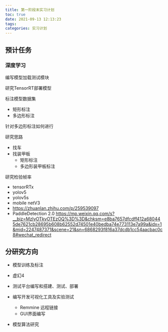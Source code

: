 ```yaml
---
title: 第一阶段末实习计划
toc: true
date: 2021-09-13 12:13:23
tags:
categories: 实习计划
---
```

## 预计任务

### 深度学习
编写模型加载测试模块

研究TensorRT部署模型

标注模型数据集

- 矩形标注
- 多边形标注

针对多边形标注如何进行

研究思路

- 找车
- 找装甲板
  - 矩形标注
  - 多边形装甲板标注

研究检验帧率

- tensorRTx
- yolov5
- yolov5s
- mobile netV3
- https://zhuanlan.zhihu.com/p/259539097
- PaddleDetection 2.0  https://mp.weixin.qq.com/s?__biz=MzIyOTkyOTEzOQ%3D%3D&chksm=e8ba7657dfcdff412a680445de7621cb28695b608b62552d74501e40bedba74e773113e7a99a&idx=1&mid=2247487371&scene=21&sn=6868293f816a37dcdb1cc54aacbac0c8#wechat_redirect



## 分研究方向

- 模型训练及标注

- 虚幻4

- 测试平台编写和搭建、测试、部署

- 编写开发可视化工具及实验测试

  - Remmine 远程链接
  - GUI界面编写

- 模型算法研究

  